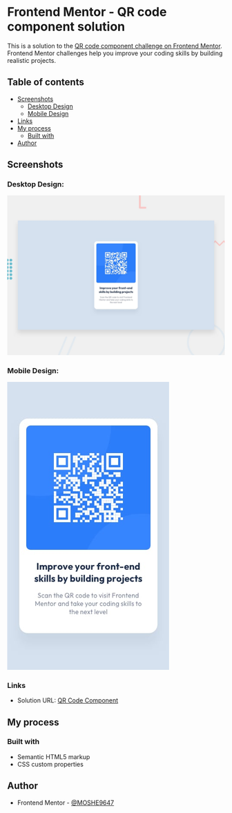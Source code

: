 # Frontend Mentor - QR code component solution

This is a solution to the [QR code component challenge on Frontend Mentor](https://www.frontendmentor.io/challenges/qr-code-component-iux_sIO_H). Frontend Mentor challenges help you improve your coding skills by building realistic projects. 

## Table of contents

- [Screenshots](#screenshots)
  - [Desktop Design](#desktop-design)
  - [Mobile Design](#mobile-design)
- [Links](#links)
- [My process](#my-process)
  - [Built with](#built-with)
- [Author](#author)

## Screenshots

### Desktop Design:
![](./design/desktop-preview.jpg)

### Mobile Design:
![](./design/mobile-design.jpg)

### Links

- Solution URL: [QR Code Component](https://moshe9647.github.io)

## My process

### Built with

- Semantic HTML5 markup
- CSS custom properties

## Author

- Frontend Mentor - [@MOSHE9647](https://www.frontendmentor.io/profile/moshe9647)
